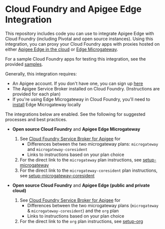 # Cloud Foundry and Apigee Edge Integration

This repository includes code you can use to integrate Apigee Edge with Cloud Foundry (including Pivotal and open source instances). Using this integration, you can proxy your Cloud Foundry apps with proxies hosted on either [Apigee Edge in the cloud](http://docs.apigee.com/api-services/content/what-apigee-edge) or [Edge Microgateway](http://docs.apigee.com/microgateway/latest/overview-edge-microgateway).

For a sample Cloud Foundry apps for testing this integration, see the provided [samples](samples).

Generally, this integration requires:

- An Apigee account. If you don't have one, you can sign up [here](https://login.apigee.com/sign_up)
- The Apigee Service Broker installed on Cloud Foundry. (Instructions are provided for each plan)
- If you're using Edge Microgateway in Cloud Foundry, you'll need to [install](http://docs.apigee.com/microgateway/latest/installing-edge-microgateway) Edge Microgateway locally

The integrations below are enabled. See the following for suggested processes and best practices.

- **Open source Cloud Foundry** and **Apigee Edge Microgateway**
  1. See [Cloud Foundry Service Broker for Apigee](apigee-cf-service-broker) for
     - Differences between the two microgateway plans: `microgateway` and  `microgateway-coresident`
     - Links to instructions based on your plan choice
  1. For the direct link to the `microgateway` plan instructions, see [setup-microgateway](docs/setup-microgateway.md)
  1. For the direct link to the `microgateway-coresident` plan instructions, see [setup-microgateway-coresident](docs/setup-microgateway-coresident.md)


- **Open source Cloud Foundry** and **Apigee Edge (public and private cloud)**
  1. See [Cloud Foundry Service Broker for Apigee](apigee-cf-service-broker) for
      - Differences between the two microgateway plans (`microgateway` & `microgateway-coresident`) and the `org` plan
      - Links to instructions based on your plan choice
  1. For the direct link to the `org` plan instructions, see [setup-org](docs/setup-org.md)
